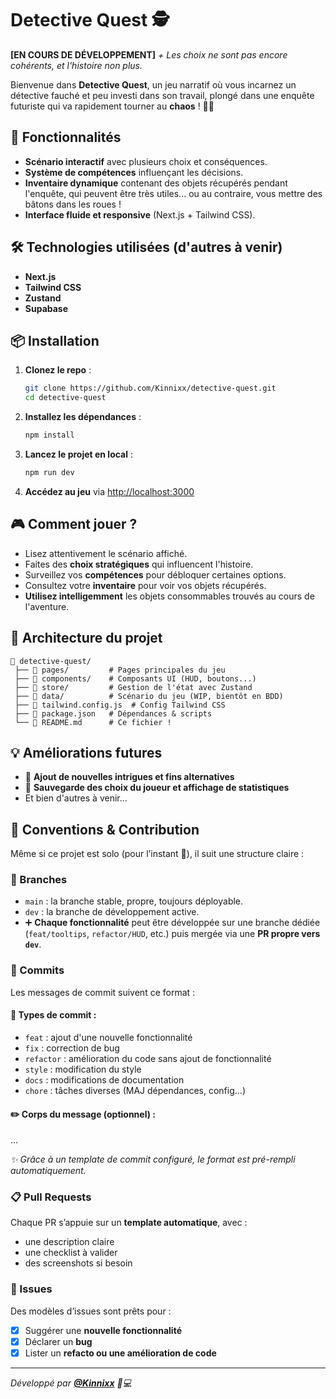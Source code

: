 # Detective Quest 🕵️

**[EN COURS DE DÉVELOPPEMENT]**
*+ Les choix ne sont pas encore cohérents, et l'histoire non plus.*

Bienvenue dans **Detective Quest**, un jeu narratif où vous incarnez un détective fauché et peu investi dans son travail, plongé dans une enquête futuriste qui va rapidement tourner au **chaos** ! 🔎💼

## 🚀 Fonctionnalités
- **Scénario interactif** avec plusieurs choix et conséquences.
- **Système de compétences** influençant les décisions.
- **Inventaire dynamique** contenant des objets récupérés pendant l'enquête, qui peuvent être très utiles... ou au contraire, vous mettre des bâtons dans les roues !
- **Interface fluide et responsive** (Next.js + Tailwind CSS).

## 🛠️ Technologies utilisées (d'autres à venir)
- **Next.js**
- **Tailwind CSS**
- **Zustand**
- **Supabase**

## 📦 Installation

1. **Clonez le repo** :
   ```sh
   git clone https://github.com/Kinnixx/detective-quest.git
   cd detective-quest
   ```
2. **Installez les dépendances** :
   ```sh
   npm install
   ```
3. **Lancez le projet en local** :
   ```sh
   npm run dev
   ```
4. **Accédez au jeu** via [http://localhost:3000](http://localhost:3000)

## 🎮 Comment jouer ?
- Lisez attentivement le scénario affiché.
- Faites des **choix stratégiques** qui influencent l'histoire.
- Surveillez vos **compétences** pour débloquer certaines options.
- Consultez votre **inventaire** pour voir vos objets récupérés.
- **Utilisez intelligemment** les objets consommables trouvés au cours de l'aventure.

## 📂 Architecture du projet
```
📂 detective-quest/
 ├── 📂 pages/         # Pages principales du jeu
 ├── 📂 components/    # Composants UI (HUD, boutons...)
 ├── 📂 store/         # Gestion de l'état avec Zustand
 ├── 📂 data/          # Scénario du jeu (WIP, bientôt en BDD)
 ├── 📜 tailwind.config.js  # Config Tailwind CSS
 ├── 📜 package.json   # Dépendances & scripts
 └── 📜 README.md      # Ce fichier !
```

## 💡 Améliorations futures
- 📜 **Ajout de nouvelles intrigues et fins alternatives**
- 🔄 **Sauvegarde des choix du joueur et affichage de statistiques**
- Et bien d'autres à venir...

## 🤝 Conventions & Contribution

Même si ce projet est solo (pour l’instant 👀), il suit une structure claire :

### 🔀 Branches
- `main` : la branche stable, propre, toujours déployable.
- `dev` : la branche de développement active.
- ➕ **Chaque fonctionnalité** peut être développée sur une branche dédiée (`feat/tooltips`, `refactor/HUD`, etc.) puis mergée via une **PR propre vers `dev`**.

### 📝 Commits
Les messages de commit suivent ce format :

#### 🔖 Types de commit :

- `feat` : ajout d'une nouvelle fonctionnalité  
- `fix` : correction de bug  
- `refactor` : amélioration du code sans ajout de fonctionnalité  
- `style` : modification du style
- `docs` : modifications de documentation  
- `chore` : tâches diverses (MAJ dépendances, config…)

#### ✏️ Corps du message (optionnel) :
...

_✨ Grâce à un template de commit configuré, le format est pré-rempli automatiquement._

### 📋 Pull Requests
Chaque PR s’appuie sur un **template automatique**, avec :
- une description claire  
- une checklist à valider  
- des screenshots si besoin

### 🧾 Issues
Des modèles d’issues sont prêts pour :
- [x] Suggérer une **nouvelle fonctionnalité**
- [x] Déclarer un **bug**
- [x] Lister un **refacto ou une amélioration de code**

---

_Développé par **[@Kinnixx](https://github.com/Kinnixx)** 🎸💻_
